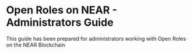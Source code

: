 # Open Roles on NEAR - Administrators Guide

This guide has been prepared for administrators working with Open Roles on the NEAR Blockchain 
